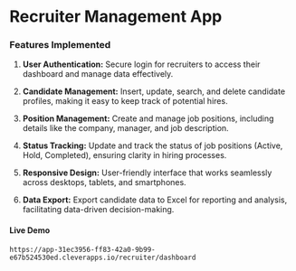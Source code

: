 # Recruiter Management App

### Features Implemented

1. **User Authentication:** Secure login for recruiters to access their dashboard and manage data effectively.

2. **Candidate Management:** Insert, update, search, and delete candidate profiles, making it easy to keep track of potential hires.

3. **Position Management:** Create and manage job positions, including details like the company, manager, and job description.

4. **Status Tracking:** Update and track the status of job positions (Active, Hold, Completed), ensuring clarity in hiring processes.

5. **Responsive Design:** User-friendly interface that works seamlessly across desktops, tablets, and smartphones.

6. **Data Export:** Export candidate data to Excel for reporting and analysis, facilitating data-driven decision-making.

#### Live Demo
```
https://app-31ec3956-ff83-42a0-9b99-e67b524530ed.cleverapps.io/recruiter/dashboard
```

